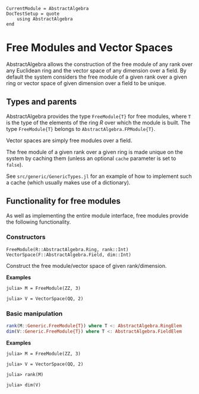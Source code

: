 ```@meta
CurrentModule = AbstractAlgebra
DocTestSetup = quote
    using AbstractAlgebra
end
```

# Free Modules and Vector Spaces

AbstractAlgebra allows the construction of the free module of any rank over any
Euclidean ring and the vector space of any dimension over a field. By default
the system considers the free module of a given rank over a given ring or
vector space of given dimension over a field to be unique.

## Types and parents

AbstractAlgebra provides the type `FreeModule{T}` for free modules, where `T`
is the type of the elements of the ring $R$ over which the module is built.
The type `FreeModule{T}` belongs to `AbstractAlgebra.FPModule{T}`.

Vector spaces are simply free modules over a field.

The free module of a given rank over a given ring is made unique on the
system by caching them (unless an optional `cache` parameter is set to
`false`).

See `src/generic/GenericTypes.jl` for an example of how to implement such a
cache (which usually makes use of a dictionary).

## Functionality for free modules

As well as implementing the entire module interface, free modules provide the
following functionality.

### Constructors

```@docs
FreeModule(R::AbstractAlgebra.Ring, rank::Int)
VectorSpace(F::AbstractAlgebra.Field, dim::Int)
```

Construct the free module/vector space of given rank/dimension.

**Examples**

```jldoctest
julia> M = FreeModule(ZZ, 3)

julia> V = VectorSpace(QQ, 2)

```

### Basic manipulation

```julia
rank(M::Generic.FreeModule{T}) where T <: AbstractAlgebra.RingElem
dim(V::Generic.FreeModule{T}) where T <: AbstractAlgebra.FieldElem
```

**Examples**

```jldoctest
julia> M = FreeModule(ZZ, 3)

julia> V = VectorSpace(QQ, 2)

julia> rank(M)

julia> dim(V)

```


